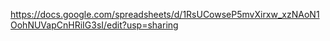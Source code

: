 https://docs.google.com/spreadsheets/d/1RsUCowseP5mvXirxw_xzNAoN1OohNUVapCnHRiIG3sI/edit?usp=sharing
